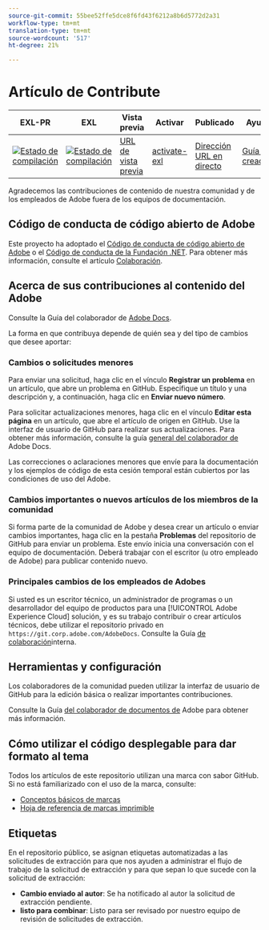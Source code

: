 ```yaml
---
source-git-commit: 55bee52ffe5dce8f6fd43f6212a8b6d5772d2a31
workflow-type: tm+mt
translation-type: tm+mt
source-wordcount: '517'
ht-degree: 21%

---
```

# Artículo de Contribute

| EXL-PR | EXL | Vista previa | Activar | Publicado | Ayuda |
|--- |--- |--- |--- |--- |--- |
| [![Estado de compilación](https://docs.ci.corp.adobe.com/view/exl-pr/job/aem-forms-automated-conversion-service.en_pr-exl/badge/icon)](https://docs.ci.corp.adobe.com/view/exl-pr/job/aem-forms-automated-conversion-service.en_pr-exl/lastBuild/) | [![Estado de compilación](https://docs.ci.corp.adobe.com/view/exl-pr/job/aem-forms-automated-conversion-service.en_exl/lastBuild/badge/icon)](https://docs.ci.corp.adobe.com/view/exl-pr/job/aem-forms-automated-conversion-service.en_exl/lastBuild/lastBuild) | [URL de vista previa](https://experienceleague.corp.adobe.com/docs/aem-forms-automated-conversion-service/using/introduction.html?lang=en) | [activate-exl](https://docs.ci.corp.adobe.com/job/activate-exl/build/) | [Dirección URL en directo](https://experienceleague.adobe.com/docs/aem-forms-automated-conversion-service/using/home.html?lang=en) | [Guía de creación](https://experienceleague.adobe.com/docs/authoring-guide-exl/using/introduction.html?lang=en) |

Agradecemos las contribuciones de contenido de nuestra comunidad y de los empleados de Adobe fuera de los equipos de documentación.

## Código de conducta de código abierto de Adobe

Este proyecto ha adoptado el [Código de conducta de código abierto de Adobe](code-of-conduct.md) o el [Código de conducta de la Fundación .NET](https://dotnetfoundation.org/code-of-conduct). Para obtener más información, consulte el artículo [Colaboración](contributing.md).

## Acerca de sus contribuciones al contenido del Adobe

Consulte la Guía del colaborador de [Adobe Docs](https://docs.adobe.com/help/en/contributor/contributor-guide/introduction.html).

La forma en que contribuya depende de quién sea y del tipo de cambios que desee aportar:

### Cambios o solicitudes menores

Para enviar una solicitud, haga clic en el vínculo **Registrar un problema** en un artículo, que abre un problema en GitHub. Especifique un título y una descripción y, a continuación, haga clic en **Enviar nuevo número**.

Para solicitar actualizaciones menores, haga clic en el vínculo **Editar esta página** en un artículo, que abre el artículo de origen en GitHub. Use la interfaz de usuario de GitHub para realizar sus actualizaciones. Para obtener más información, consulte la guía [general del colaborador de](https://docs.adobe.com/help/en/contributor/contributor-guide/introduction.html) Adobe Docs.

Las correcciones o aclaraciones menores que envíe para la documentación y los ejemplos de código de esta cesión temporal están cubiertos por las condiciones de uso del Adobe.

### Cambios importantes o nuevos artículos de los miembros de la comunidad

Si forma parte de la comunidad de Adobe y desea crear un artículo o enviar cambios importantes, haga clic en la pestaña **Problemas** del repositorio de GitHub para enviar un problema. Este envío inicia una conversación con el equipo de documentación. Deberá trabajar con el escritor (u otro empleado de Adobe) para publicar contenido nuevo.

<!--
If you submit a pull request with significant changes to documentation and code examples, you'll see a message in the pull request asking you to submit an online contribution license agreement (CLA). You must complete the online form before we can review your pull request.
-->

### Principales cambios de los empleados de Adobes

Si usted es un escritor técnico, un administrador de programas o un desarrollador del equipo de productos para una [!UICONTROL Adobe Experience Cloud] solución, y es su trabajo contribuir o crear artículos técnicos, debe utilizar el repositorio privado en `https://git.corp.adobe.com/AdobeDocs`. Consulte la Guía [de colaboración](https://docs.adobe.com/content/help/en/collaborative-doc-instructions/collaboration-guide/home.html)interna.

<!--Employees from other parts of the Adobe world should use the public repo for minor updates.-->

## Herramientas y configuración

Los colaboradores de la comunidad pueden utilizar la interfaz de usuario de GitHub para la edición básica o realizar importantes contribuciones.

Consulte la Guía [del colaborador de documentos de](https://docs.adobe.com/help/en/contributor/contributor-guide/introduction.html) Adobe para obtener más información.

## Cómo utilizar el código desplegable para dar formato al tema

Todos los artículos de este repositorio utilizan una marca con sabor GitHub. Si no está familiarizado con el uso de la marca, consulte:

* [Conceptos básicos de marcas](https://help.github.com/articles/getting-started-with-writing-and-formatting-on-github/)
* [Hoja de referencia de marcas imprimible](https://guides.github.com/pdfs/markdown-cheatsheet-online.pdf)

## Etiquetas

En el repositorio público, se asignan etiquetas automatizadas a las solicitudes de extracción para que nos ayuden a administrar el flujo de trabajo de la solicitud de extracción y para que sepan lo que sucede con la solicitud de extracción:

* **Cambio enviado al autor**: Se ha notificado al autor la solicitud de extracción pendiente.
* **listo para combinar**: Listo para ser revisado por nuestro equipo de revisión de solicitudes de extracción.
